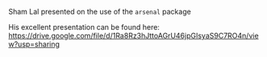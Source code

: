 Sham Lal presented on the use of the `arsenal` package 

His excellent presentation can be found here: https://drive.google.com/file/d/1Ra8Rz3hJttoAGrU46jpGIsyaS9C7RO4n/view?usp=sharing 

